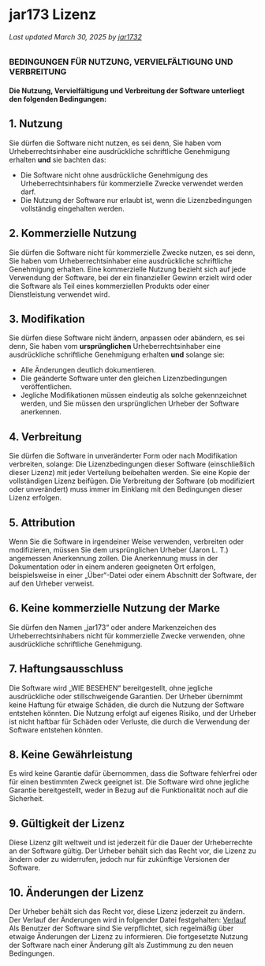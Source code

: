 # jar173 Lizenz

###### Last updated March 30, 2025 by [jar1732](https://www.github.com/jar173)

### BEDINGUNGEN FÜR NUTZUNG, VERVIELFÄLTIGUNG UND VERBREITUNG

#### Die Nutzung, Vervielfältigung und Verbreitung der Software unterliegt den folgenden Bedingungen:

## 1. Nutzung

Sie dürfen die Software nicht nutzen, es sei denn, Sie haben vom Urheberrechtsinhaber eine ausdrückliche schriftliche Genehmigung erhalten **und** sie bachten das:
- Die Software nicht ohne ausdrückliche Genehmigung des Urheberrechtsinhabers für kommerzielle Zwecke verwendet werden darf.
- Die Nutzung der Software nur erlaubt ist, wenn die Lizenzbedingungen vollständig eingehalten werden.

## 2. Kommerzielle Nutzung

Sie dürfen die Software nicht für kommerzielle Zwecke nutzen, es sei denn, Sie haben vom Urheberrechtsinhaber eine ausdrückliche schriftliche Genehmigung erhalten.
Eine kommerzielle Nutzung bezieht sich auf jede Verwendung der Software, bei der ein finanzieller Gewinn erzielt wird oder die Software als Teil eines kommerziellen Produkts oder einer Dienstleistung verwendet wird.

## 3. Modifikation

Sie dürfen diese Software nicht ändern, anpassen oder abändern, es sei denn, Sie haben vom **ursprünglichen** Urheberrechtsinhaber eine ausdrückliche schriftliche Genehmigung erhalten **und**
solange sie:
- Alle Änderungen deutlich dokumentieren.
- Die geänderte Software unter den gleichen Lizenzbedingungen veröffentlichen.
- Jegliche Modifikationen müssen eindeutig als solche gekennzeichnet werden, und Sie müssen den ursprünglichen Urheber der Software anerkennen.

## 4. Verbreitung

Sie dürfen die Software in unveränderter Form oder nach Modifikation verbreiten, solange:
Die Lizenzbedingungen dieser Software (einschließlich dieser Lizenz) mit jeder Verteilung beibehalten werden.
Sie eine Kopie der vollständigen Lizenz beifügen.
Die Verbreitung der Software (ob modifiziert oder unverändert) muss immer im Einklang mit den Bedingungen dieser Lizenz erfolgen.

## 5. Attribution

Wenn Sie die Software in irgendeiner Weise verwenden, verbreiten oder modifizieren, müssen Sie dem ursprünglichen Urheber (Jaron L. T.) angemessen Anerkennung zollen.
Die Anerkennung muss in der Dokumentation oder in einem anderen geeigneten Ort erfolgen, beispielsweise in einer „Über“-Datei oder einem Abschnitt der Software, der auf den Urheber verweist.

## 6. Keine kommerzielle Nutzung der Marke

Sie dürfen den Namen „jar173“ oder andere Markenzeichen des Urheberrechtsinhabers nicht für kommerzielle Zwecke verwenden, ohne ausdrückliche schriftliche Genehmigung.

## 7. Haftungsausschluss

Die Software wird „WIE BESEHEN“ bereitgestellt, ohne jegliche ausdrückliche oder stillschweigende Garantien.
Der Urheber übernimmt keine Haftung für etwaige Schäden, die durch die Nutzung der Software entstehen könnten.
Die Nutzung erfolgt auf eigenes Risiko, und der Urheber ist nicht haftbar für Schäden oder Verluste, die durch die Verwendung der Software entstehen könnten.

## 8. Keine Gewährleistung

Es wird keine Garantie dafür übernommen, dass die Software fehlerfrei oder für einen bestimmten Zweck geeignet ist.
Die Software wird ohne jegliche Garantie bereitgestellt, weder in Bezug auf die Funktionalität noch auf die Sicherheit.

## 9. Gültigkeit der Lizenz

Diese Lizenz gilt weltweit und ist jederzeit für die Dauer der Urheberrechte an der Software gültig.
Der Urheber behält sich das Recht vor, die Lizenz zu ändern oder zu widerrufen, jedoch nur für zukünftige Versionen der Software.

## 10. Änderungen der Lizenz

Der Urheber behält sich das Recht vor, diese Lizenz jederzeit zu ändern.
Der Verlauf der Änderungen wird in folgender Datei festgehalten: [Verlauf](https://www.github.com/jar173)
Als Benutzer der Software sind Sie verpflichtet, sich regelmäßig über etwaige Änderungen der Lizenz zu informieren. Die fortgesetzte Nutzung der Software nach einer Änderung gilt als Zustimmung zu den neuen Bedingungen.

